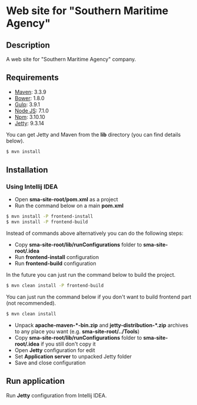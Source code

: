 # Web site for "Southern Maritime Agency"

## Description

A web site for "Southern Maritime Agency" company.

## Requirements

  - [Maven](https://maven.apache.org/): 3.3.9
  - [Bower](https://bower.io/): 1.8.0
  - [Gulp](http://gulpjs.com/): 3.9.1
  - [Node JS](http://nodejs.ru/): 7.1.0
  - [Npm](https://www.npmjs.com/): 3.10.10
  - [Jetty](http://www.eclipse.org/jetty/): 9.3.14

You can get Jetty and Maven from the **lib** directory (you can find details below).
```sh
$ mvn install
```

## Installation

### Using Intellij IDEA
- Open **sma-site-root/pom.xml** as a project
- Run the command below on a main **pom.xml**
```sh
$ mvn install -P frontend-install
$ mvn install -P frontend-build
```
Instead of commands above alternatively you can do the following steps:
- Copy **sma-site-root/lib/runConfigurations** folder to **sma-site-root/.idea**
- Run **frontend-install** configuration
- Run **frontend-build** configuration

In the future you can just run the command below to build the project.
```sh
$ mvn clean install -P frontend-build
```
You can just run the command below if you don't want to build frontend part (not recommended).
```sh
$ mvn clean install
```
- Unpack **apache-maven-\*-bin.zip** and **jetty-distribution-\*.zip** archives to any place you want (e.g. **sma-site-root/../Tools**)
- Copy **sma-site-root/lib/runConfigurations** folder to **sma-site-root/.idea** if you still don't copy it
- Open **Jetty** configuration for edit
- Set **Application server** to unpacked Jetty folder
- Save and close configuration

## Run application

Run **Jetty** configuration from Intellij IDEA.